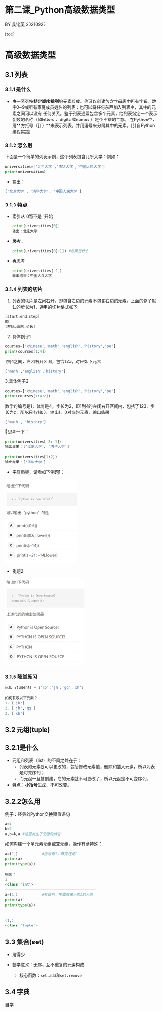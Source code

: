 # 第二课_Python高级数据类型

BY 吴铭英 20210925

[toc]



# 高级数据类型

## 3.1 列表

### 3.1.1 是什么

* 由一系列按**特定顺序排列**的元素组成。你可以创建包含字母表中所有字母、数字0~9或所有家庭成员姓名的列表；也可以将任何东西加入列表中，其中的元素之间可以没有 任何关系。鉴于列表通常包含多个元素，给列表指定一个表示复数的名称（如letters 、digits 或names ）是个不错的主意。 在Python中，用**方括号（[] ）**来表示列表，并用逗号来分隔其中的元素。[引自Python编程实践]

### 3.1.2 怎么用

下面是一个简单的列表示例，这个列表包含几所大学：例如：

```python
universities=['北京大学','清华大学','中国人民大学']
print(universities)
```

* 输出：

```python
['北京大学', '清华大学', '中国人民大学']
```

### 3.1.3 特点

* 索引从 0而不是 1开始

  ```python
  print(universities[0])
  输出：北京大学
  ```

* **思考**：

  ```python
  print(universities[0][1]) #结果是什么
  ```

* 再思考

  ```python
  print(universities[-1])
  输出结果：中国人民大学
  ```

### 3.1.4 列表的切片

1. 列表的切片是左闭右开，即包含左边的元素不包含右边的元素。上面的例子默认的步长为1，通用的切片格式如下:

```python
[start:end:step]
即
[开始:结束:步长]
```

2. 具体例子1

```python
courses=['chinese','math','english','history','pe']
print(courses[1:4])
```

1到4之间，左闭右开区间，包含123，对应如下元素：

```python
['math','english','history']
```

3.具体例子2

```python
courses=['chinese','math','english','history','pe']
print(courses[1:4:2])
```

数学的编号是1，体育是4，步长为2，即1到4的左闭右开区间内，包括了123，步长为2，所以只有1和3，输出1、3对应的元素，输出结果

```python
['math', 'history']
```

🤔思考一下：

```python
print(universities[-3:-1])
输出结果：['北京大学', '清华大学']

print(universities[1:2])
输出结果：['清华大学']
```



* 字符串呢，请看如下例题1：

<img src="./pic/11.png" alt="avatar" style="zoom:30%;" align = center/>

*  例题2	

<img src="./pic/12.png" alt="avatar" style="zoom:30%;" align = center/>

### 3.1.5 随堂练习

```python 
已知 Students = ['xp','jh','gq','xh']

如何获取以下元素？
1. ['jh']
2. ['jh','gq']
3. ['xh']
```





## 3.2 元组(tuple)

## 3.2.1是什么

* 元组和列表（list）的不同之处在于：
  - 列表的元素是可以更改的，包括修改元素值，删除和插入元素，所以列表是可变序列；
  - 而元组一旦被创建，它的元素就不可更改了，所以元组是不可变序列。
* 特点：**小括号**生成，不可改变。

## 3.2.2怎么用

例子：经典的Python交换赋值语句

```python
a=1
b=2
a,b=b,a #这里发生了元组的拆包
```

 

如何构建一个单元素元组或空元组，操作有点特殊：

```python
a=(1,)           #括号有1，算完还是1
print(a)
print(type(a))

输出：
1
<class 'int'>
——————————————————————————————————————————
a=(1,)           #有逗号，生成有单元素1的元组
print(a)
print(type(a)) 


(1,)
<class 'tuple'>
```





## 3.3 集合(set)

* 用得少

* 数学意义：无序、互不重复的元素构成
  * 核心函数：``set.add``和```set.remove```



## 3.4 字典

自学